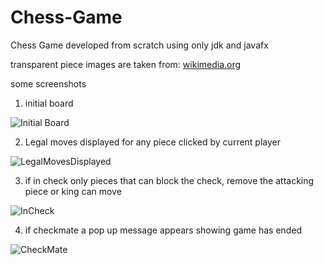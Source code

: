 # Chess-Game
Chess Game developed from scratch using only jdk and javafx 

transparent piece images are taken from:
[wikimedia.org](https://commons.wikimedia.org/wiki/Category:PNG_chess_pieces/Standard_transparent)

some screenshots

1) initial board

![Initial Board](https://github.com/Nour-Osama/Chess-Game/assets/69211641/48bd1aff-2507-4fb2-983c-6b911da06147)

2) Legal moves displayed for any piece clicked by current player

![LegalMovesDisplayed](https://github.com/Nour-Osama/Chess-Game/assets/69211641/06b29e77-195e-4065-b8dd-c39370514555)

3) if in check only pieces that can block the check, remove the attacking piece or king can move

![InCheck](https://github.com/Nour-Osama/Chess-Game/assets/69211641/7f8abb61-138c-424f-b3a1-0c04f1cc16d0)

4) if checkmate a pop up message appears showing game has ended

![CheckMate](https://github.com/Nour-Osama/Chess-Game/assets/69211641/f17c807a-cf05-4572-8787-e9051661d822)

